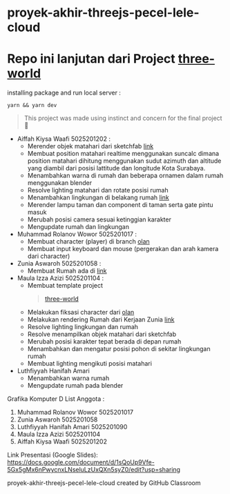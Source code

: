 # proyek-akhir-threejs-pecel-lele-cloud

# Repo ini lanjutan dari Project [three-world](https://github.com/storyofhis/three-world)

installing package and run local server :

```
yarn && yarn dev
```

> This project was made using instinct and concern for the final project 🙏

- Aiffah Kiysa Waafi 5025201202 :
  - Merender objek matahari dari sketchfab [link](https://github.com/cg20221d/proyek-akhir-threejs-pecel-lele-cloud/tree/add/sun)
  - Membuat position matahari realtime menggunakan suncalc dimana position matahari dihitung menggunakan sudut azimuth dan altitude yang diambil dari posisi lattitude dan longitude Kota Surabaya.
  - Menambahkan warna di rumah dan beberapa ornamen dalam rumah menggunakan blender
  - Resolve lighting matahari dan rotate posisi rumah
  - Menambahkan lingkungan di belakang rumah [link](https://github.com/cg20221d/proyek-akhir-threejs-pecel-lele-cloud/tree/garden)
  - Merender lampu taman dan component di taman serta gate pintu masuk
  - Merubah posisi camera sesuai ketinggian karakter
  - Mengupdate rumah dan lingkungan
- Muhammad Rolanov Wowor 5025201017 :
  - Membuat character (player) di branch [olan](https://github.com/cg20221d/proyek-akhir-threejs-pecel-lele-cloud/tree/olan)
  - Membuat input keyboard dan mouse (pergerakan dan arah kamera dari character)
- Zunia Aswaroh 5025201058 :
  - Membuat Rumah ada di [link](https://github.com/cg20221d/proyek-akhir-threejs-pecel-lele-cloud/blob/main/public/Home/Rumah.glb)
- Maula Izza Azizi 5025201104 :
  - Membuat template project
    > [three-world](https://github.com/storyofhis/three-world)
  - Melakukan fiksasi character dari [olan](https://github.com/cg20221d/proyek-akhir-threejs-pecel-lele-cloud/tree/olan)
  - Melakukan rendering Rumah dari Kerjaan Zunia [link](https://github.com/cg20221d/proyek-akhir-threejs-pecel-lele-cloud/blob/main/public/Home/Rumah.glb)
  - Resolve lighting lingkungan dan rumah
  - Resolve menampilkan objek matahari dari sketchfab
  - Merubah posisi karakter tepat berada di depan rumah
  - Menambahkan dan mengatur posisi pohon di sekitar lingkungan rumah
  - Membuat lighting mengikuti posisi matahari
- Luthfiyyah Hanifah Amari
  - Menambahkan warna rumah
  - Mengupdate rumah pada blender

Grafika Komputer D
List Anggota :

1. Muhammad Rolanov Wowor 5025201017
2. Zunia Aswaroh 5025201058
3. Luthfiyyah Hanifah Amari 5025201090
4. Maula Izza Azizi 5025201104
5. Aiffah Kiysa Waafi 5025201202

Link Presentasi (Google Slides): https://docs.google.com/document/d/1sQoUp9Vfe-5Gx5gMx6nPwycnxLNseluLzUxQXn5syZ0/edit?usp=sharing


proyek-akhir-threejs-pecel-lele-cloud created by GitHub Classroom

